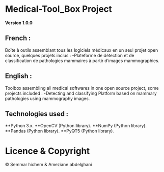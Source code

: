 # Medical-Tool_Box Project

**Version 1.0.0**

## French :
Boîte à outils assemblant tous les logiciels médicaux en un seul projet open source, quelques projets inclus :
-Plateforme de détection et de classification de pathologies mammaires à partir
d’images mammographies. 

## English : 
Toolbox assembling all medical softwares in one open source project, some projects included : 
-Detecting and classifying Platform based on mammary pathologies using mammography images.

## Technologies used : 

**Python 3.x.
**OpenCV (Python library).
**NumPy (Python library).
**Pandas (Python library).
**PyQT5 (Python library).

# Licence & Copyright

© Semmar hichem & Ameziane abdelghani


